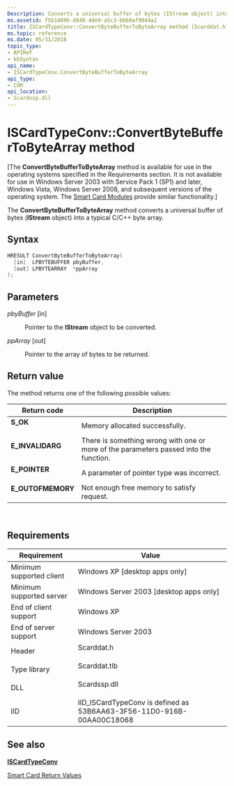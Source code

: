 ```yaml
---
Description: Converts a universal buffer of bytes (IStream object) into a typical C/C++ byte array.
ms.assetid: f5b14096-d848-4de9-a5c3-bb60af9044a2
title: ISCardTypeConv::ConvertByteBufferToByteArray method (Scarddat.h)
ms.topic: reference
ms.date: 05/31/2018
topic_type: 
- APIRef
- kbSyntax
api_name: 
- ISCardTypeConv.ConvertByteBufferToByteArray
api_type: 
- COM
api_location: 
- Scardssp.dll
---
```


# ISCardTypeConv::ConvertByteBufferToByteArray method

\[The **ConvertByteBufferToByteArray** method is available for use in the operating systems specified in the Requirements section. It is not available for use in Windows Server 2003 with Service Pack 1 (SP1) and later, Windows Vista, Windows Server 2008, and subsequent versions of the operating system. The [Smart Card Modules](/previous-versions/windows/desktop/secsmart/smart-card-modules) provide similar functionality.\]

The **ConvertByteBufferToByteArray** method converts a universal buffer of bytes (**IStream** object) into a typical C/C++ byte array.

## Syntax


```C++
HRESULT ConvertByteBufferToByteArray(
  [in]  LPBYTEBUFFER pbyBuffer,
  [out] LPBYTEARRAY  *ppArray
);
```



## Parameters

<dl> <dt>

*pbyBuffer* \[in\]
</dt> <dd>

Pointer to the **IStream** object to be converted.

</dd> <dt>

*ppArray* \[out\]
</dt> <dd>

Pointer to the array of bytes to be returned.

</dd> </dl>

## Return value

The method returns one of the following possible values:



| Return code                                                                                   | Description                                                                                      |
|-----------------------------------------------------------------------------------------------|--------------------------------------------------------------------------------------------------|
| <dl> <dt>**S\_OK**</dt> </dl>          | Memory allocated successfully.<br/>                                                        |
| <dl> <dt>**E\_INVALIDARG**</dt> </dl>  | There is something wrong with one or more of the parameters passed into the function.<br/> |
| <dl> <dt>**E\_POINTER**</dt> </dl>     | A parameter of pointer type was incorrect.<br/>                                            |
| <dl> <dt>**E\_OUTOFMEMORY**</dt> </dl> | Not enough free memory to satisfy request.<br/>                                            |



 

## Requirements



| Requirement | Value |
|-------------------------------------|-----------------------------------------------------------------------------------------|
| Minimum supported client<br/> | Windows XP \[desktop apps only\]<br/>                                             |
| Minimum supported server<br/> | Windows Server 2003 \[desktop apps only\]<br/>                                    |
| End of client support<br/>    | Windows XP<br/>                                                                   |
| End of server support<br/>    | Windows Server 2003<br/>                                                          |
| Header<br/>                   | <dl> <dt>Scarddat.h</dt> </dl>   |
| Type library<br/>             | <dl> <dt>Scarddat.tlb</dt> </dl> |
| DLL<br/>                      | <dl> <dt>Scardssp.dll</dt> </dl> |
| IID<br/>                      | IID\_ISCardTypeConv is defined as 53B6AA63-3F56-11D0-916B-00AA00C18068<br/>       |



## See also

<dl> <dt>

[**ISCardTypeConv**](iscardtypeconv.md)
</dt> <dt>

[Smart Card Return Values](authentication-return-values.md)
</dt> </dl>

 

 
